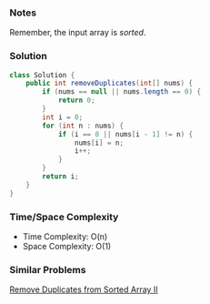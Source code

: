 ### Notes

Remember, the input array is _sorted_.

### Solution

```java
class Solution {
    public int removeDuplicates(int[] nums) {
        if (nums == null || nums.length == 0) {
            return 0;
        }
        int i = 0;
        for (int n : nums) {
            if (i == 0 || nums[i - 1] != n) {
                nums[i] = n;
                i++;
            }
        }
        return i;
    }
}
```

### Time/Space Complexity

-  Time Complexity: O(n)
- Space Complexity: O(1)

### Similar Problems

[Remove Duplicates from Sorted Array II](https://leetcode.com/problems/remove-duplicates-from-sorted-array-ii)
